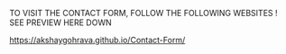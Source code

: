 TO VISIT THE CONTACT FORM, FOLLOW THE FOLLOWING WEBSITES !
SEE PREVIEW HERE DOWN 

https://akshaygohrava.github.io/Contact-Form/
